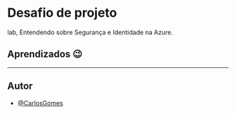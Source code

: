 # Desafio de projeto

lab, Entendendo sobre Segurança e Identidade na Azure.

## Aprendizados :wink:

---

## Autor

- [@CarlosGomes](https://github.com/Darkm4ge)
